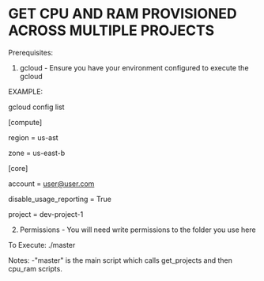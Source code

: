 # GET CPU AND RAM PROVISIONED ACROSS MULTIPLE PROJECTS
Prerequisites:
1) gcloud - Ensure you have your environment configured to execute the gcloud

EXAMPLE: 

gcloud config list

[compute]

region = us-ast

zone = us-east-b

[core]

account = user@user.com

disable_usage_reporting = True

project = dev-project-1

2) Permissions - You will need write permissions to the folder you use here

To Execute:
./master

Notes:
-"master" is the main script which calls get_projects and then cpu_ram scripts. 
